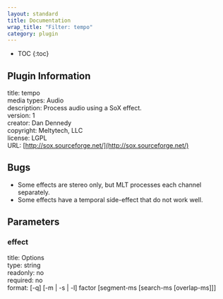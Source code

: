 ```yaml
---
layout: standard
title: Documentation
wrap_title: "Filter: tempo"
category: plugin
---
```

* TOC
{:toc}

## Plugin Information

title: tempo  
media types:
Audio  
description: Process audio using a SoX effect.  
version: 1  
creator: Dan Dennedy  
copyright: Meltytech, LLC  
license: LGPL  
URL: [http://sox.sourceforge.net/](http://sox.sourceforge.net/)  

## Bugs

* Some effects are stereo only, but MLT processes each channel separately.
* Some effects have a temporal side-effect that do not work well.


## Parameters

### effect

title: Options    
type: string  
readonly: no  
required: no  
format: [-q] [-m | -s | -l] factor [segment-ms [search-ms [overlap-ms]]]  

